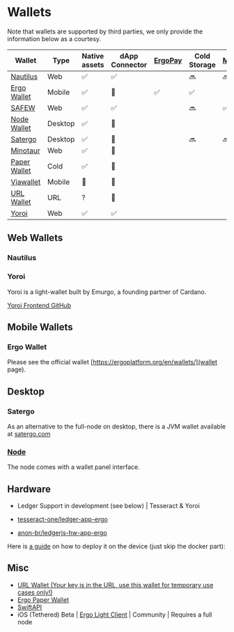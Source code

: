 # Wallets

Note that wallets are supported by third parties, we only provide the information below as a courtesy.

| Wallet                                                                                                 | Type    | Native assets | dApp Connector | [ErgoPay](https://github.com/ergoplatform/eips/blob/master/eip-0020.md) | Cold Storage | [Mixer](https://docs.ergoplatform.com/uses/mixer/#ergomixer) | [SigmaUSD](https://sigmausd.io/) |
|--------------------------------------------------------------------------------------------------------|---------|---------------|----------------|-------------------------------------------------------------------------|--------------|--------------------------------------------------------------|----------------------------------|
| [Nautilus](https://chrome.google.com/webstore/detail/nautilus-wallet/gjlmehlldlphhljhpnlddaodbjjcchai) | Web     | ✅             | ✅              |                                                                         | 🔜            | 🔜                                                            |                                  |
| [Ergo Wallet](https://ergoplatform.org/en/mobile_wallets/)                                             | Mobile  | ✅             | 🚫              | ✅                                                                       | ✅            |                                                              |                                  |
| [SAFEW](https://github.com/ThierryM1212/SAFEW/releases)                                                | Web     | ✅             | ✅              |                                                                         | 🔜            | ✅                                                            |                                  |
| [Node Wallet](https://docs.ergoplatform.com/node/platforms/)                                           | Desktop | ✅             | 🚫              |                                                                         |              |                                                              |                                  |
| [Satergo](https://www.satergo.com)                                                                     | Desktop | ✅             | 🚫              |                                                                         | 🔜            | 🔜                                                            |                                  |
| [Minotaur](https://github.com/minotaur-ergo/minotaur-wallet)                                           | Web     | ✅             | 🚫              |                                                                         |              |                                                              | ✅                                |
| [Paper Wallet](https://anon-br.github.io/ergo-paper-wallet/)                                           | Cold    | ✅             | 🚫              |                                                                         |              |                                                              |                                  |
| [Viawallet](https://apps.apple.com/us/app/viawallet-multi-chain-wallet/id1462031389)                   | Mobile  | 🚫             | 🚫              |                                                                         |              |                                                              |                                  |
| [URL Wallet](https://erg.urlwallet.org/)                                                               | URL     | ?             | 🚫              |                                                                         |              |                                                              |                                  |
| [Yoroi](https://yoroi-wallet.com/)                                                                     | Web     | ✅             | ✅              |                                                                         |              |                                                              |                                  |

## Web Wallets

### Nautilus

### Yoroi

Yoroi is a light-wallet built by Emurgo, a founding partner of Cardano. 

[Yoroi Frontend GitHub](https://github.com/Emurgo/yoroi-frontend)


## Mobile Wallets

### Ergo Wallet

Please see the official wallet [https://ergoplatform.org/en/wallets/](wallet page). 

## Desktop

### Satergo

As an alternative to the full-node on desktop, there is a JVM wallet available at [satergo.com](https://www.satergo.com)

### [Node](/node)

The node comes with a wallet panel interface. 


## Hardware

- Ledger Support in development (see below)  | Tesseract & Yoroi

- [tesseract-one/ledger-app-ergo](https://github.com/tesseract-one/ledger-app-ergo)
- [anon-br/ledgerjs-hw-app-ergo](https://github.com/anon-br/ledgerjs-hw-app-ergo)

Here is [a guide](https://putukusuma.medium.com/build-an-app-for-ledger-nano-s-on-macbook-and-docker-46be51701206) on how to deploy it on the device (just skip the docker part): 

## Misc

- [URL Wallet (Your key is in the URL, use this wallet for temporary use cases only!)](https://erg.urlwallet.org/)
- [Ergo Paper Wallet](https://anon-br.github.io/ergo-paper-wallet/)
- [SwiftAPI](https://github.com/ergoplatform/sigma-rust/blob/31aa0922d03f632d22fdc348b2604d23ed296586/bindings/ergo-wallet-ios/Sources/ErgoWallet/ErgoWallet.swift)
- iOS (Tethered) Beta | [Ergo Light Client](https://github.com/bjenkinsgit/ErgoIOSLiteClient.git) | Community | Requires a full node
